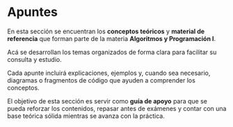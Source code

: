 # Apuntes

En esta sección se encuentran los **conceptos teóricos** y **material de referencia** que forman parte de la materia **Algoritmos y Programación I**.

Acá se desarrollan los temas organizados de forma clara para facilitar su consulta y estudio.

Cada apunte incluirá explicaciones, ejemplos y, cuando sea necesario, diagramas o fragmentos de código que ayuden a comprender los conceptos.

El objetivo de esta sección es servir como **guía de apoyo** para que se pueda reforzar los contenidos, repasar antes de exámenes y contar con una base teórica sólida mientras se avanza con la práctica.
